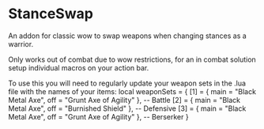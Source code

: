 # StanceSwap
An addon for classic wow to swap weapons when changing stances as a warrior.

Only works out of combat due to wow restrictions, for an in combat solution setup individual macros on your action bar.

To use this you will need to regularly update your weapon sets in the .lua file with the names of your items:
local weaponSets = {
    [1] = { main = "Black Metal Axe", off = "Grunt Axe of Agility" },      -- Battle
    [2] = { main = "Black Metal Axe", off = "Burnished Shield" },          -- Defensive
    [3] = { main = "Black Metal Axe", off = "Grunt Axe of Agility" },      -- Berserker
}